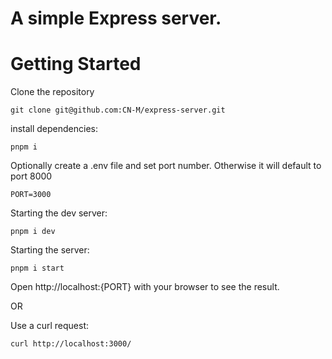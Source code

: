 # A simple Express server.

# Getting Started

Clone the repository

```
git clone git@github.com:CN-M/express-server.git
```

install dependencies:

```
pnpm i
```

Optionally create a .env file and set port number. Otherwise it will default to port 8000

```
PORT=3000
```

Starting the dev server:

```
pnpm i dev
```

Starting the server:

```
pnpm i start
```

Open http://localhost:{PORT} with your browser to see the result.

OR

Use a curl request:

```
curl http://localhost:3000/
```

